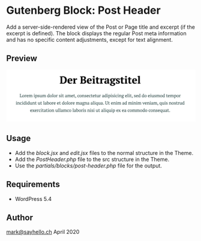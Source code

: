 # Gutenberg Block: Post Header

Add a server-side-rendered view of the Post or Page title
and excerpt (if the excerpt is defined). The block displays 
the regular Post meta information and has no specific content 
adjustments, except for text alignment.

## Preview

![Preview](./post-header.jpg)

## Usage

- Add the _block.jsx_ and _edit.jsx_ files to the normal structure in the Theme.
- Add the _PostHeader.php_ file to the src structure in the Theme.
- Use the _partials/blocks/post-header.php_ file for the output.

## Requirements

* WordPress 5.4

## Author

mark@sayhello.ch April 2020
